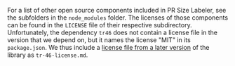 For a list of other open source components included in PR Size Labeler, see the
subfolders in the `node_modules` folder.
The licenses of those components can be found in the `LICENSE` file of their respective
subdirectory.
Unfortunately, the dependency `tr46` does not contain a license file in the version that we depend
on, but it names the license "MIT" in its `package.json`.
We thus include a [license file from a later version][license-url] of the library as
`tr-46-license.md`.

[license-url]: https://github.com/jsdom/tr46/blob/e937be8d9c04b7938707fc3701e50118b7c023a5/LICENSE.md
